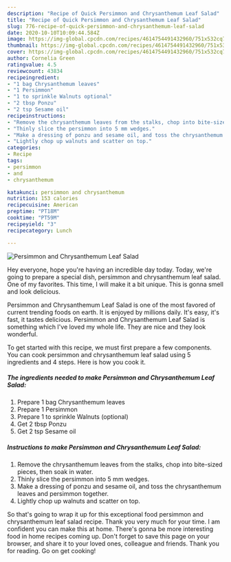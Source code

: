 ```yaml
---
description: "Recipe of Quick Persimmon and Chrysanthemum Leaf Salad"
title: "Recipe of Quick Persimmon and Chrysanthemum Leaf Salad"
slug: 776-recipe-of-quick-persimmon-and-chrysanthemum-leaf-salad
date: 2020-10-10T10:09:44.584Z
image: https://img-global.cpcdn.com/recipes/4614754491432960/751x532cq70/persimmon-and-chrysanthemum-leaf-salad-recipe-main-photo.jpg
thumbnail: https://img-global.cpcdn.com/recipes/4614754491432960/751x532cq70/persimmon-and-chrysanthemum-leaf-salad-recipe-main-photo.jpg
cover: https://img-global.cpcdn.com/recipes/4614754491432960/751x532cq70/persimmon-and-chrysanthemum-leaf-salad-recipe-main-photo.jpg
author: Cornelia Green
ratingvalue: 4.5
reviewcount: 43834
recipeingredient:
- "1 bag Chrysanthemum leaves"
- "1 Persimmon"
- "1 to sprinkle Walnuts optional"
- "2 tbsp Ponzu"
- "2 tsp Sesame oil"
recipeinstructions:
- "Remove the chrysanthemum leaves from the stalks, chop into bite-sized pieces, then soak in water."
- "Thinly slice the persimmon into 5 mm wedges."
- "Make a dressing of ponzu and sesame oil, and toss the chrysanthemum leaves and persimmon together."
- "Lightly chop up walnuts and scatter on top."
categories:
- Recipe
tags:
- persimmon
- and
- chrysanthemum

katakunci: persimmon and chrysanthemum 
nutrition: 153 calories
recipecuisine: American
preptime: "PT18M"
cooktime: "PT59M"
recipeyield: "3"
recipecategory: Lunch

---
```



![Persimmon and Chrysanthemum Leaf Salad](https://img-global.cpcdn.com/recipes/4614754491432960/751x532cq70/persimmon-and-chrysanthemum-leaf-salad-recipe-main-photo.jpg)

Hey everyone, hope you're having an incredible day today. Today, we're going to prepare a special dish, persimmon and chrysanthemum leaf salad. One of my favorites. This time, I will make it a bit unique. This is gonna smell and look delicious.



Persimmon and Chrysanthemum Leaf Salad is one of the most favored of current trending foods on earth. It is enjoyed by millions daily. It's easy, it's fast, it tastes delicious. Persimmon and Chrysanthemum Leaf Salad is something which I've loved my whole life. They are nice and they look wonderful.


To get started with this recipe, we must first prepare a few components. You can cook persimmon and chrysanthemum leaf salad using 5 ingredients and 4 steps. Here is how you cook it.

<!--inarticleads1-->

##### The ingredients needed to make Persimmon and Chrysanthemum Leaf Salad:

1. Prepare 1 bag Chrysanthemum leaves
1. Prepare 1 Persimmon
1. Prepare 1 to sprinkle Walnuts (optional)
1. Get 2 tbsp Ponzu
1. Get 2 tsp Sesame oil




<!--inarticleads2-->

##### Instructions to make Persimmon and Chrysanthemum Leaf Salad:

1. Remove the chrysanthemum leaves from the stalks, chop into bite-sized pieces, then soak in water.
1. Thinly slice the persimmon into 5 mm wedges.
1. Make a dressing of ponzu and sesame oil, and toss the chrysanthemum leaves and persimmon together.
1. Lightly chop up walnuts and scatter on top.




So that's going to wrap it up for this exceptional food persimmon and chrysanthemum leaf salad recipe. Thank you very much for your time. I am confident you can make this at home. There's gonna be more interesting food in home recipes coming up. Don't forget to save this page on your browser, and share it to your loved ones, colleague and friends. Thank you for reading. Go on get cooking!
